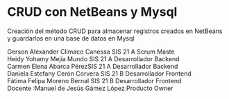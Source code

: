 # CRUD con NetBeans y Mysql
Creación del método CRUD para almacenar registros creados en NetBeans y guardarlos en una base de datos en Mysql

Gerson Alexander Clímaco Canessa         SIS 21 A                  Scrum Maste                                                     
Heidy Yohamy Mejía Mundo     SIS 21 A              Desarrollador Backend                                              
Carmen Elena Abarca PérezSIS 21 A             Desarrollador Backend                                                     
Daniela Estefany Cerón Corvera     SIS 21 B           Desarrollador Frontend                                              
Fátima Felipa Moreno Bernal                                             SIS 21 B           Desarrollador Frontend                                  
Docente  :Manuel de Jesús Gámez López                      Producto Owner   
